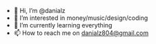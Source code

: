 - 👋 Hi, I’m @danialz
- 👀 I’m interested in money/music/design/coding
- 🌱 I’m currently learning everything
- 📫 How to reach me on danialz804@gmail.com
